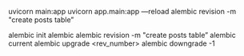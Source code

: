 uvicorn main:app
uvicorn app.main:app —reload
alembic revision -m "create posts table”


alembic init alembic
alembic revision -m "create posts table”
alembic current
alembic upgrade <rev_number>
alembic downgrade -1